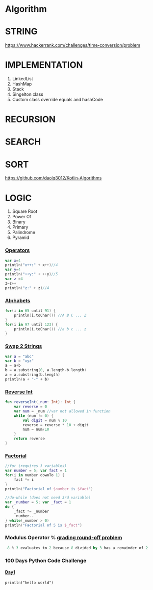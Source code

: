 # Algorithm

# STRING
https://www.hackerrank.com/challenges/time-conversion/problem

# IMPLEMENTATION

1. LinkedList
2. HashMap
3. Stack
4. Singelton class
5. Custom class override equals and hashCode

# RECURSION

# SEARCH

# SORT
https://github.com/daolq3012/Kotlin-Algorithms

# LOGIC

1. Square Root
2. Power Of
3. Binary
4. Primary
5. Palindrome
6. Pyramid

### [Operators](https://pl.kotl.in/2-7E5Um6f)
```kotlin
var x=4
println("x++:" + x++)//4
var y=4
println("++y:" + ++y)//5
var z =4
z=z++
println("z:" + z)//4
```

### [Alphabets](https://pl.kotl.in/zcI7ztf2b)
```kotlin
for(i in 65 until 91) {
    println(i.toChar()) //A B C ... Z
}
for(i in 97 until 123) {
    println(i.toChar()) //a b c ... z
}
```

### [Swap 2 Strings](https://pl.kotl.in/WL1B6eBZi)
```kotlin
var a = "abc"
var b = "xyz"
a = a+b
b = a.substring(0, a.length-b.length)
a = a.substring(b.length)
println(a + "-" + b)
```

### [Reverse Int](https://pl.kotl.in/VI3t5j2e9)
```kotlin
fun reverseInt(_num: Int): Int {
    var reverse = 0
    var num = _num //var not allowed in function
    while (num != 0) {
        val digit = num % 10
        reverse = reverse * 10 + digit
        num = num/10
    }
    return reverse
}
```

### [Factorial](https://pl.kotl.in/wQATBU-j2)
```kotlin
//for (requires 3 variables)
var number = 5; var fact = 1
for(i in number downTo 1) {
    fact *= i
}
println("Factorial of $number is $fact")

//do-while (does not need 3rd variable)
var _number = 5; var _fact = 1
do {
    _fact *= _number
    _number--
} while(_number > 0)
println("Factorial of 5 is $_fact")
```

### Modulus Operator % [grading round-off problem](https://pl.kotl.in/E9BqWmJLJ)
```kotlin
 8 % 3 evaluates to 2 because 8 divided by 3 has a remainder of 2
```

### 100 Days Python Code Challenge

#### [Day1](https://replit.com/@shanraisshan/Day1Python#main.py)

```println("hello world")```
